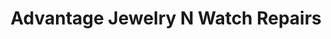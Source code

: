 ---
title: "Advantage Jewelry N Watch Repairs"
url: /aloha/advantage-jewelry-n-watch-repairs/
shop: shop
---